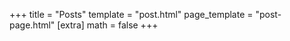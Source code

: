+++
title = "Posts"
template = "post.html"
page_template = "post-page.html"
[extra]
math = false
+++